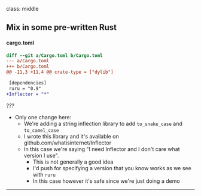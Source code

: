 class: middle
## Mix in some pre-written Rust
#### cargo.toml

```diff
diff --git a/Cargo.toml b/Cargo.toml
--- a/Cargo.toml
+++ b/Cargo.toml
@@ -11,3 +11,4 @@ crate-type = ["dylib"]

 [dependencies]
 ruru = "0.9"
+Inflector = "*"
```

???

- Only one change here:
  - We're adding a string inflection library to add `to_snake_case` and
    `to_camel_case`
  - I wrote this library and it's available on github.com/whatisinternet/Inflector
  - In this case we're saying "I need Inflector and I don't care what version I
    use".
    - This is not generally a good idea
    - I'd push for specifying a version that you know works as we see with `ruru`
    - In this case however it's safe since we're just doing a demo

---
